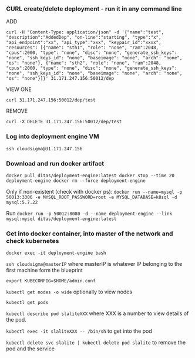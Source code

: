 ### CURL create/delete deployment - run it in any command line
ADD

`curl -H "Content-Type: application/json" -d '{"name":"test", "description":"AddedDep", "on-line":"starting", "type":"x", "api_endpoint":"xx", "api_type":"xxx", "keypair_id":"xxxx", "resources": [{"name": "sth1", "role": "none", "ram":2048, "cpus":2000, "type": "none", "disc": "none", "generate_ssh_keys": "none", "ssh_keys_id": "none", "baseimage": "none", "arch": "none", "os": "none"}, {"name": "sth2", "role": "none", "ram":2048, "cpus":2000, "type": "none", "disc": "none", "generate_ssh_keys": "none", "ssh_keys_id": "none", "baseimage": "none", "arch": "none", "os": "none"}]}' 31.171.247.156:50012/dep`

VIEW ONE 

`curl 31.171.247.156:50012/dep/test`

REMOVE

`curl -X DELETE 31.171.247.156:50012/dep/test`
### Log into deployment engine VM

`ssh cloudsigma@31.171.247.156`

### Download and run docker artifact

`docker pull ditas/deployment-engine:latest
docker stop --time 20 deployment-engine
docker rm --force deployment-engine`

Only if non-existent (check with docker ps):
`docker run --name=mysql -p 50013:3306 -e MYSQL_ROOT_PASSWORD=root -e MYSQL_DATABASE=k8sql -d mysql:5.7.22`

Run
`docker run -p 50012:8080 -d --name deployment-engine --link mysql:mysql ditas/deployment-engine:latest`

### Get into docker container, into master of the network and check kubernetes

`docker exec -it deployment-engine bash`

`ssh cloudsigma@masterIP` where masterIP is whatever IP belonging to the first machine form the blueprint

`export KUBECONFIG=$HOME/admin.conf`

`kubectl get nodes -o wide` optionally to view nodes

`kubectl get pods`

`kubectl describe pod slaliteXXX` where XXX is a number to view details of the pod.

`kubectl exec -it slaliteXXX -- /bin/sh` to get into the pod

`kubectl delete svc slalite | kubectl delete pod slalite` to remove the pod and the service




